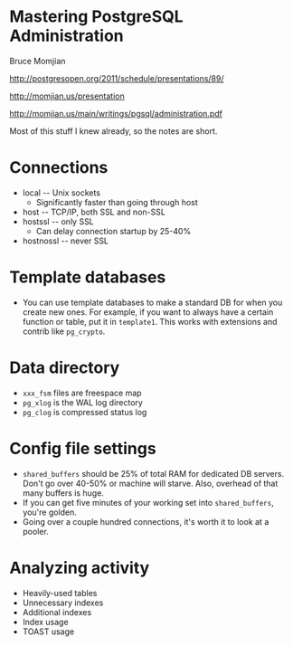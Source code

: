 # Mastering PostgreSQL Administration

Bruce Momjian

http://postgresopen.org/2011/schedule/presentations/89/

http://momjian.us/presentation

http://momjian.us/main/writings/pgsql/administration.pdf

Most of this stuff I knew already, so the notes are short.

# Connections

* local -- Unix sockets
    * Significantly faster than going through host
* host -- TCP/IP, both SSL and non-SSL
* hostssl -- only SSL
    * Can delay connection startup by 25-40%
* hostnossl -- never SSL

# Template databases

* You can use template databases to make a standard DB for when you
create new ones.  For example, if you want to always have a certain
function or table, put it in `template1`.  This works with extensions
and contrib like `pg_crypto`.

# Data directory

* `xxx_fsm` files are freespace map
* `pg_xlog` is the WAL log directory
* `pg_clog` is compressed status log

# Config file settings

* `shared_buffers` should be 25% of total RAM for dedicated DB
servers. Don't go over 40-50% or machine will starve.  Also, overhead
of that many buffers is huge.
* If you can get five minutes of your working set into `shared_buffers`,
you're golden.
* Going over a couple hundred connections, it's worth it to look
at a pooler.

# Analyzing activity

* Heavily-used tables
* Unnecessary indexes
* Additional indexes
* Index usage
* TOAST usage

